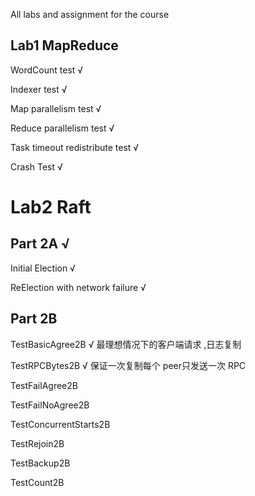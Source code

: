 
All labs and assignment for the course

## Lab1 MapReduce

WordCount test √

Indexer test √

Map parallelism test √

Reduce parallelism test √

Task timeout redistribute test √

Crash Test √

# Lab2 Raft

## Part 2A √

Initial Election √

ReElection with network failure √ 

## Part 2B

TestBasicAgree2B √
最理想情况下的客户端请求 ,日志复制

TestRPCBytes2B √
保证一次复制每个 peer只发送一次 RPC

TestFailAgree2B

TestFailNoAgree2B

TestConcurrentStarts2B

TestRejoin2B

TestBackup2B

TestCount2B
